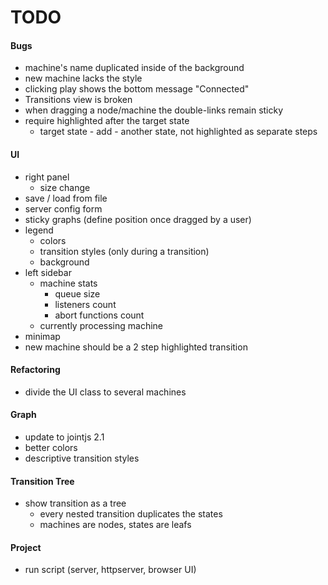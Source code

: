 # TODO

#### Bugs
- machine's name duplicated inside of the background
- new machine lacks the style
- clicking play shows the bottom message "Connected"
- Transitions view is broken
- when dragging a node/machine the double-links remain sticky
- require highlighted after the target state
  - target state - add - another state, not highlighted as separate steps

#### UI
- right panel 
  - size change
- save / load from file
- server config form
- sticky graphs (define position once dragged by a user)
- legend
  - colors
  - transition styles (only during a transition)
  - background
- left sidebar
  - machine stats
    - queue size
    - listeners count
    - abort functions count
  - currently processing machine
- minimap
- new machine should be a 2 step highlighted transition
  
#### Refactoring
- divide the UI class to several machines

#### Graph
- update to jointjs 2.1
- better colors
- descriptive transition styles

#### Transition Tree
- show transition as a tree
  - every nested transition duplicates the states
  - machines are nodes, states are leafs
  
#### Project
- run script (server, httpserver, browser UI)